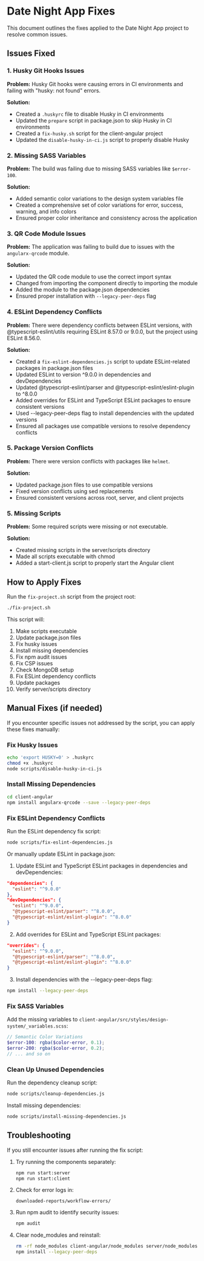 # Date Night App Fixes

This document outlines the fixes applied to the Date Night App project to resolve common issues.

## Issues Fixed

### 1. Husky Git Hooks Issues

**Problem:** Husky Git hooks were causing errors in CI environments and failing with "husky: not found" errors.

**Solution:**

- Created a `.huskyrc` file to disable Husky in CI environments
- Updated the `prepare` script in package.json to skip Husky in CI environments
- Created a `fix-husky.sh` script for the client-angular project
- Updated the `disable-husky-in-ci.js` script to properly disable Husky

### 2. Missing SASS Variables

**Problem:** The build was failing due to missing SASS variables like `$error-100`.

**Solution:**

- Added semantic color variations to the design system variables file
- Created a comprehensive set of color variations for error, success, warning, and info colors
- Ensured proper color inheritance and consistency across the application

### 3. QR Code Module Issues

**Problem:** The application was failing to build due to issues with the `angularx-qrcode` module.

**Solution:**

- Updated the QR code module to use the correct import syntax
- Changed from importing the component directly to importing the module
- Added the module to the package.json dependencies
- Ensured proper installation with `--legacy-peer-deps` flag

### 4. ESLint Dependency Conflicts

**Problem:** There were dependency conflicts between ESLint versions, with @typescript-eslint/utils requiring ESLint 8.57.0 or 9.0.0, but the project using ESLint 8.56.0.

**Solution:**

- Created a `fix-eslint-dependencies.js` script to update ESLint-related packages in package.json files
- Updated ESLint to version ^9.0.0 in dependencies and devDependencies
- Updated @typescript-eslint/parser and @typescript-eslint/eslint-plugin to ^8.0.0
- Added overrides for ESLint and TypeScript ESLint packages to ensure consistent versions
- Used --legacy-peer-deps flag to install dependencies with the updated versions
- Ensured all packages use compatible versions to resolve dependency conflicts

### 5. Package Version Conflicts

**Problem:** There were version conflicts with packages like `helmet`.

**Solution:**

- Updated package.json files to use compatible versions
- Fixed version conflicts using sed replacements
- Ensured consistent versions across root, server, and client projects

### 5. Missing Scripts

**Problem:** Some required scripts were missing or not executable.

**Solution:**

- Created missing scripts in the server/scripts directory
- Made all scripts executable with chmod
- Added a start-client.js script to properly start the Angular client

## How to Apply Fixes

Run the `fix-project.sh` script from the project root:

```bash
./fix-project.sh
```

This script will:

1. Make scripts executable
2. Update package.json files
3. Fix husky issues
4. Install missing dependencies
5. Fix npm audit issues
6. Fix CSP issues
7. Check MongoDB setup
8. Fix ESLint dependency conflicts
9. Update packages
10. Verify server/scripts directory

## Manual Fixes (if needed)

If you encounter specific issues not addressed by the script, you can apply these fixes manually:

### Fix Husky Issues

```bash
echo 'export HUSKY=0' > .huskyrc
chmod +x .huskyrc
node scripts/disable-husky-in-ci.js
```

### Install Missing Dependencies

```bash
cd client-angular
npm install angularx-qrcode --save --legacy-peer-deps
```

### Fix ESLint Dependency Conflicts

Run the ESLint dependency fix script:

```bash
node scripts/fix-eslint-dependencies.js
```

Or manually update ESLint in package.json:

1. Update ESLint and TypeScript ESLint packages in dependencies and devDependencies:

```json
"dependencies": {
  "eslint": "^9.0.0"
},
"devDependencies": {
  "eslint": "^9.0.0",
  "@typescript-eslint/parser": "^8.0.0",
  "@typescript-eslint/eslint-plugin": "^8.0.0"
}
```

2. Add overrides for ESLint and TypeScript ESLint packages:

```json
"overrides": {
  "eslint": "^9.0.0",
  "@typescript-eslint/parser": "^8.0.0",
  "@typescript-eslint/eslint-plugin": "^8.0.0"
}
```

3. Install dependencies with the --legacy-peer-deps flag:

```bash
npm install --legacy-peer-deps
```

### Fix SASS Variables

Add the missing variables to `client-angular/src/styles/design-system/_variables.scss`:

```scss
// Semantic Color Variations
$error-100: rgba($color-error, 0.1);
$error-200: rgba($color-error, 0.2);
// ... and so on
```

### Clean Up Unused Dependencies

Run the dependency cleanup script:

```bash
node scripts/cleanup-dependencies.js
```

Install missing dependencies:

```bash
node scripts/install-missing-dependencies.js
```

## Troubleshooting

If you still encounter issues after running the fix script:

1. Try running the components separately:

   ```bash
   npm run start:server
   npm run start:client
   ```

2. Check for error logs in:

   ```
   downloaded-reports/workflow-errors/
   ```

3. Run npm audit to identify security issues:

   ```bash
   npm audit
   ```

4. Clear node_modules and reinstall:
   ```bash
   rm -rf node_modules client-angular/node_modules server/node_modules
   npm install --legacy-peer-deps
   ```
